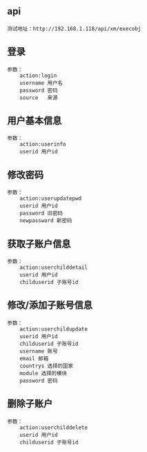 ## api 
	测试地址：http://192.168.1.118/api/xm/execobj

## 登录
    参数：
		action:login
		username 用户名  
		password 密码    
		source   来源

## 用户基本信息
	参数：
		action:userinfo
		userid 用户id

## 修改密码
	参数：
		action:userupdatepwd
		userid 用户id
		password 旧密码
		newpassword 新密码

## 获取子账户信息
	参数：
		action:userchilddetail
		userid 用户id
		childuserid 子账号id

## 修改/添加子账号信息
	参数：
		action:userchildupdate
		userid 用户id
		childuserid 子账号id
		username 账号
	 	email 邮箱
	 	countrys 选择的国家
	 	module 选择的模块
	 	password 密码

## 删除子账户
	参数：
		action:userchilddelete
		userid 用户id
		childuserid 子账号id












